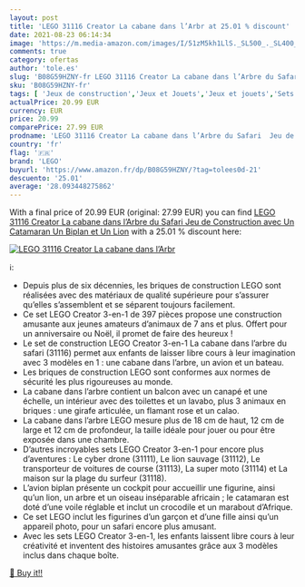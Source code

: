 ```yaml
---
layout: post
title: 'LEGO 31116 Creator La cabane dans l’Arbr at 25.01 % discount'
date: 2021-08-23 06:14:34
image: 'https://m.media-amazon.com/images/I/51zM5kh1LlS._SL500_._SL400_.jpg'
comments: true
category: ofertas
author: 'tole.es'
slug: 'B08G59HZNY-fr LEGO 31116 Creator La cabane dans l’Arbre du Safari Jeu de...'
sku: 'B08G59HZNY-fr'
tags: [ 'Jeux de construction','Jeux et Jouets','Jeux et jouets','Sets de jeux de construction','lego', ]
actualPrice: 20.99 EUR
currency: EUR
price: 20.99
comparePrice: 27.99 EUR
prodname: 'LEGO 31116 Creator La cabane dans l’Arbre du Safari  Jeu de Construction avec Un Catamaran  Un Biplan et Un Lion'
country: 'fr'
flag: '🇫🇷'
brand: 'LEGO'
buyurl: 'https://www.amazon.fr/dp/B08G59HZNY/?tag=tolees0d-21'
descuento: '25.01'
average: '28.093448275862'
---
```


With a final price of 20.99 EUR (original: 27.99 EUR) you can find [LEGO 31116 Creator La cabane dans l’Arbre du Safari  Jeu de Construction avec Un Catamaran  Un Biplan et Un Lion](https://www.amazon.fr/dp/B08G59HZNY/?tag=tolees0d-21) with a  25.01 % discount here:

[![LEGO 31116 Creator La cabane dans l’Arbr](https://m.media-amazon.com/images/I/51zM5kh1LlS._SL500_._SL400_.jpg)](https://www.amazon.fr/dp/B08G59HZNY/?tag=tolees0d-21)

ℹ️:

- Depuis plus de six décennies, les briques de construction LEGO sont réalisées avec des matériaux de qualité supérieure pour s’assurer qu’elles s’assemblent et se séparent toujours facilement.
- Ce set LEGO Creator 3-en-1 de 397 pièces propose une construction amusante aux jeunes amateurs d’animaux de 7 ans et plus. Offert pour un anniversaire ou Noël, il promet de faire des heureux !
- Le set de construction LEGO Creator 3-en-1 La cabane dans l’arbre du safari (31116) permet aux enfants de laisser libre cours à leur imagination avec 3 modèles en 1 : une cabane dans l’arbre, un avion et un bateau.
- Les briques de construction LEGO sont conformes aux normes de sécurité les plus rigoureuses au monde.
- La cabane dans l’arbre contient un balcon avec un canapé et une échelle, un intérieur avec des toilettes et un lavabo, plus 3 animaux en briques : une girafe articulée, un flamant rose et un calao.
- La cabane dans l’arbre LEGO mesure plus de 18 cm de haut, 12 cm de large et 12 cm de profondeur, la taille idéale pour jouer ou pour être exposée dans une chambre.
- D’autres incroyables sets LEGO Creator 3-en-1 pour encore plus d’aventures : Le cyber drone (31111), Le lion sauvage (31112), Le transporteur de voitures de course (31113), La super moto (31114) et La maison sur la plage du surfeur (31118).
- L’avion biplan présente un cockpit pour accueillir une figurine, ainsi qu’un lion, un arbre et un oiseau inséparable africain ; le catamaran est doté d’une voile réglable et inclut un crocodile et un marabout d’Afrique.
- Ce set LEGO inclut les figurines d’un garçon et d’une fille ainsi qu’un appareil photo, pour un safari encore plus amusant.
- Avec les sets LEGO Creator 3-en-1, les enfants laissent libre cours à leur créativité et inventent des histoires amusantes grâce aux 3 modèles inclus dans chaque boîte.

[🛒 Buy it!!](https://www.amazon.fr/dp/B08G59HZNY/?tag=tolees0d-21)
